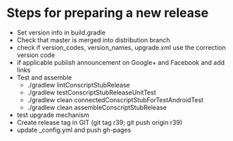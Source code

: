# Steps for preparing a new release
  
* Set version info in build.gradle
* Check that master is merged into distribution branch
* check if version_codes, version_names, upgrade.xml use the correction version code
* if applicable publish announcement on Google+ and Facebook and add links
* Test and assemble
  * ./gradlew lintConscriptStubRelease
  * ./gradlew testConscriptStubReleaseUnitTest
  * ./gradlew clean connectedConscriptStubForTestAndroidTest
  * ./gradlew clean assembleConscriptStubRelease
* test upgrade mechanism
* Create release tag in GIT (git tag r39; git push origin r39)
* update _config.yml and push gh-pages
